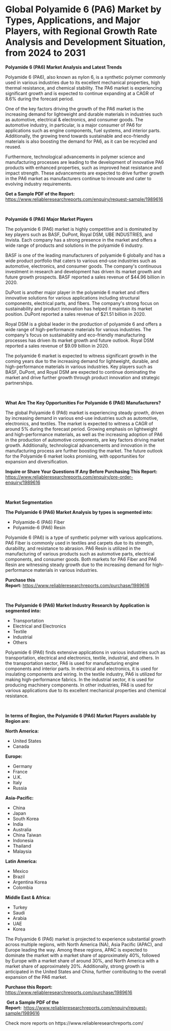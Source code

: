 <p><h1>Global Polyamide 6 (PA6) Market by Types, Applications, and Major Players, with Regional Growth Rate Analysis and Development Situation, from 2024 to 2031</h1></p><p><strong>Polyamide 6 (PA6) Market Analysis and Latest Trends</strong></p>
<p><p>Polyamide 6 (PA6), also known as nylon 6, is a synthetic polymer commonly used in various industries due to its excellent mechanical properties, high thermal resistance, and chemical stability. The PA6 market is experiencing significant growth and is expected to continue expanding at a CAGR of 8.6% during the forecast period. </p><p>One of the key factors driving the growth of the PA6 market is the increasing demand for lightweight and durable materials in industries such as automotive, electrical & electronics, and consumer goods. The automotive industry, in particular, is a major consumer of PA6 for applications such as engine components, fuel systems, and interior parts. Additionally, the growing trend towards sustainable and eco-friendly materials is also boosting the demand for PA6, as it can be recycled and reused.</p><p>Furthermore, technological advancements in polymer science and manufacturing processes are leading to the development of innovative PA6 products with enhanced properties, such as improved heat resistance and impact strength. These advancements are expected to drive further growth in the PA6 market as manufacturers continue to innovate and cater to evolving industry requirements.</p></p>
<p><strong>Get a Sample PDF of the Report:&nbsp;</strong> <a href="https://www.reliableresearchreports.com/enquiry/request-sample/1989616">https://www.reliableresearchreports.com/enquiry/request-sample/1989616</a></p>
<p>&nbsp;</p>
<p><strong>Polyamide 6 (PA6) Major Market Players</strong></p>
<p><p>The polyamide 6 (PA6) market is highly competitive and is dominated by key players such as BASF, DuPont, Royal DSM, UBE INDUSTRIES, and Invista. Each company has a strong presence in the market and offers a wide range of products and solutions in the polyamide 6 industry.</p><p>BASF is one of the leading manufacturers of polyamide 6 globally and has a wide product portfolio that caters to various end-use industries such as automotive, electronics, and consumer goods. The company's continuous investment in research and development has driven its market growth and future growth prospects. BASF reported a sales revenue of $44.96 billion in 2020.</p><p>DuPont is another major player in the polyamide 6 market and offers innovative solutions for various applications including structural components, electrical parts, and fibers. The company's strong focus on sustainability and product innovation has helped it maintain its market position. DuPont reported a sales revenue of $21.51 billion in 2020.</p><p>Royal DSM is a global leader in the production of polyamide 6 and offers a wide range of high-performance materials for various industries. The company's focus on sustainability and eco-friendly manufacturing processes has driven its market growth and future outlook. Royal DSM reported a sales revenue of $9.09 billion in 2020.</p><p>The polyamide 6 market is expected to witness significant growth in the coming years due to the increasing demand for lightweight, durable, and high-performance materials in various industries. Key players such as BASF, DuPont, and Royal DSM are expected to continue dominating the market and drive further growth through product innovation and strategic partnerships.</p></p>
<p>&nbsp;</p>
<p><strong>What Are The Key Opportunities For Polyamide 6 (PA6) Manufacturers?</strong></p>
<p><p>The global Polyamide 6 (PA6) market is experiencing steady growth, driven by increasing demand in various end-use industries such as automotive, electronics, and textiles. The market is expected to witness a CAGR of around 5% during the forecast period. Growing emphasis on lightweight and high-performance materials, as well as the increasing adoption of PA6 in the production of automotive components, are key factors driving market growth. Additionally, technological advancements and innovation in the manufacturing process are further boosting the market. The future outlook for the Polyamide 6 market looks promising, with opportunities for expansion and diversification.</p></p>
<p><strong>Inquire or Share Your Questions If Any Before Purchasing This Report:</strong> <a href="https://www.reliableresearchreports.com/enquiry/pre-order-enquiry/1989616">https://www.reliableresearchreports.com/enquiry/pre-order-enquiry/1989616</a></p>
<p>&nbsp;</p>
<p><strong>Market Segmentation</strong></p>
<p><strong>The Polyamide 6 (PA6) Market Analysis by types is segmented into:</strong></p>
<p><ul><li>Polyamide-6 (PA6) Fiber</li><li>Polyamide-6 (PA6) Resin</li></ul></p>
<p><p>Polyamide 6 (PA6) is a type of synthetic polymer with various applications. PA6 Fiber is commonly used in textiles and carpets due to its strength, durability, and resistance to abrasion. PA6 Resin is utilized in the manufacturing of various products such as automotive parts, electrical components, and consumer goods. Both markets for PA6 Fiber and PA6 Resin are witnessing steady growth due to the increasing demand for high-performance materials in various industries.</p></p>
<p><strong>Purchase this Report:&nbsp;</strong><a href="https://www.reliableresearchreports.com/purchase/1989616">https://www.reliableresearchreports.com/purchase/1989616</a></p>
<p>&nbsp;</p>
<p><strong>The Polyamide 6 (PA6) Market Industry Research by Application is segmented into:</strong></p>
<p><ul><li>Transportation</li><li>Electrical and Electronics</li><li>Textile</li><li>Industrial</li><li>Others</li></ul></p>
<p><p>Polyamide 6 (PA6) finds extensive applications in various industries such as transportation, electrical and electronics, textile, industrial, and others. In the transportation sector, PA6 is used for manufacturing engine components and interior parts. In electrical and electronics, it is used for insulating components and wiring. In the textile industry, PA6 is utilized for making high-performance fabrics. In the industrial sector, it is used for producing machinery components. In other industries, PA6 is used for various applications due to its excellent mechanical properties and chemical resistance.</p></p>
<p>&nbsp;</p>
<p><strong>In terms of Region, the Polyamide 6 (PA6) Market Players available by Region are:</strong></p>
<p>
    <p> <strong> North America: </strong>
        <ul>
            <li>United States</li>
            <li>Canada</li>
        </ul>
        </p> 
    <p> <strong> Europe: </strong>
        <ul>
            <li>Germany</li>
            <li>France</li>
            <li>U.K.</li>
            <li>Italy</li>
            <li>Russia</li>
        </ul>
        </p> 
    <p> <strong> Asia-Pacific: </strong>
        <ul>
            <li>China</li>
            <li>Japan</li>
            <li>South Korea</li>
            <li>India</li>
            <li>Australia</li>
            <li>China Taiwan</li>
            <li>Indonesia</li>
            <li>Thailand</li>
            <li>Malaysia</li>
        </ul>
        </p> 
    <p> <strong> Latin America: </strong>
        <ul>
            <li>Mexico</li>
            <li>Brazil</li>
            <li>Argentina Korea</li>
            <li>Colombia</li>
        </ul>
        </p> 
    <p> <strong> Middle East & Africa: </strong>
        <ul>
            <li>Turkey</li>
            <li>Saudi</li>
            <li>Arabia</li>
            <li>UAE</li>
            <li>Korea</li>
        </ul>
    </p>
    </p>
<p><p>The Polyamide 6 (PA6) market is projected to experience substantial growth across multiple regions, with North America (NA), Asia Pacific (APAC), and Europe leading the way. Among these regions, APAC is expected to dominate the market with a market share of approximately 40%, followed by Europe with a market share of around 30%, and North America with a market share of approximately 20%. Additionally, strong growth is anticipated in the United States and China, further contributing to the overall expansion of the PA6 market.</p></p>
<p><strong>Purchase this Report: </strong><a href="https://www.reliableresearchreports.com/purchase/1989616">https://www.reliableresearchreports.com/purchase/1989616</a></p>
<p>&nbsp;<strong>Get a Sample PDF of the Report:&nbsp;&nbsp;</strong><a href="https://www.reliableresearchreports.com/enquiry/request-sample/1989616">https://www.reliableresearchreports.com/enquiry/request-sample/1989616</a></p>
<p><strong></strong></p>
<p>Check more reports on https://www.reliableresearchreports.com/</p>